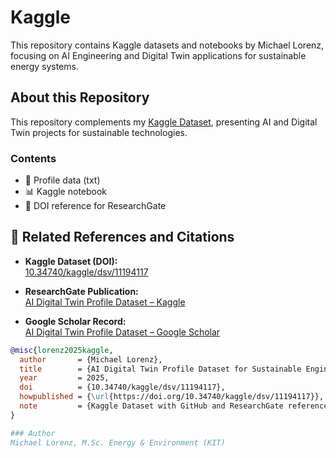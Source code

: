 # Kaggle
This repository contains Kaggle datasets and notebooks by Michael Lorenz, focusing on AI Engineering and Digital Twin applications for sustainable energy systems.

## About this Repository
This repository complements my [Kaggle Dataset](https://www.kaggle.com/datasets/mltheaiengineer/michael-lorenz-digital-twin-profile-projects-txt), presenting AI and Digital Twin projects for sustainable technologies.

### Contents
- 🧠 Profile data (txt)
- 📊 Kaggle notebook
- 🔗 DOI reference for ResearchGate

## 📌 Related References and Citations

- **Kaggle Dataset (DOI):**  
  [10.34740/kaggle/dsv/11194117](https://doi.org/10.34740/kaggle/dsv/11194117)

- **ResearchGate Publication:**  
  [AI Digital Twin Profile Dataset – Kaggle](https://www.researchgate.net/publication/390266401_AI_Digital_Twin_Profile_Dataset_Kaggle_DOI_1034740kaggledsv11194117)

- **Google Scholar Record:**  
  [AI Digital Twin Profile Dataset – Google Scholar](https://scholar.google.de/citations?view_op=view_citation&hl=de&user=_avA-RAAAAAJ&citation_for_view=_avA-RAAAAAJ:zYLM7Y9cAGgC)

```bibtex
@misc{lorenz2025kaggle,
  author       = {Michael Lorenz},
  title        = {AI Digital Twin Profile Dataset for Sustainable Engineering},
  year         = 2025,
  doi          = {10.34740/kaggle/dsv/11194117},
  howpublished = {\url{https://doi.org/10.34740/kaggle/dsv/11194117}},
  note         = {Kaggle Dataset with GitHub and ResearchGate reference}
}

### Author
Michael Lorenz, M.Sc. Energy & Environment (KIT)
